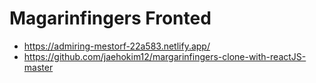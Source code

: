 # Magarinfingers Fronted

+ https://admiring-mestorf-22a583.netlify.app/
+ https://github.com/jaehokim12/margarinfingers-clone-with-reactJS-master
